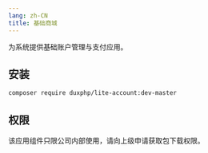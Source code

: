 ```yaml
---
lang: zh-CN
title: 基础商城
---
```


为系统提供基础账户管理与支付应用。

## 安装

``` bash
composer require duxphp/lite-account:dev-master 
```

## 权限

该应用组件只限公司内部使用，请向上级申请获取包下载权限。